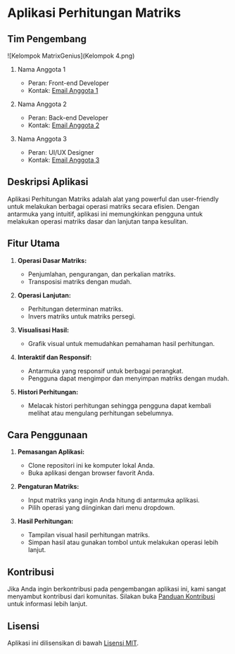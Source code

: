 # Aplikasi Perhitungan Matriks

## Tim Pengembang
![Kelompok MatrixGenius](Kelompok 4.png)

1. Nama Anggota 1
   - Peran: Front-end Developer
   - Kontak: [Email Anggota 1](mailto:anggota1@example.com)
  
2. Nama Anggota 2
   - Peran: Back-end Developer
   - Kontak: [Email Anggota 2](mailto:anggota2@example.com)
  
3. Nama Anggota 3
   - Peran: UI/UX Designer
   - Kontak: [Email Anggota 3](mailto:anggota3@example.com)

## Deskripsi Aplikasi
Aplikasi Perhitungan Matriks adalah alat yang powerful dan user-friendly untuk melakukan berbagai operasi matriks secara efisien. Dengan antarmuka yang intuitif, aplikasi ini memungkinkan pengguna untuk melakukan operasi matriks dasar dan lanjutan tanpa kesulitan.

## Fitur Utama
1. **Operasi Dasar Matriks:**
   - Penjumlahan, pengurangan, dan perkalian matriks.
   - Transposisi matriks dengan mudah.

2. **Operasi Lanjutan:**
   - Perhitungan determinan matriks.
   - Invers matriks untuk matriks persegi.

3. **Visualisasi Hasil:**
   - Grafik visual untuk memudahkan pemahaman hasil perhitungan.

4. **Interaktif dan Responsif:**
   - Antarmuka yang responsif untuk berbagai perangkat.
   - Pengguna dapat mengimpor dan menyimpan matriks dengan mudah.

5. **Histori Perhitungan:**
   - Melacak histori perhitungan sehingga pengguna dapat kembali melihat atau mengulang perhitungan sebelumnya.

## Cara Penggunaan
1. **Pemasangan Aplikasi:**
   - Clone repositori ini ke komputer lokal Anda.
   - Buka aplikasi dengan browser favorit Anda.

2. **Pengaturan Matriks:**
   - Input matriks yang ingin Anda hitung di antarmuka aplikasi.
   - Pilih operasi yang diinginkan dari menu dropdown.

3. **Hasil Perhitungan:**
   - Tampilan visual hasil perhitungan matriks.
   - Simpan hasil atau gunakan tombol untuk melakukan operasi lebih lanjut.

## Kontribusi
Jika Anda ingin berkontribusi pada pengembangan aplikasi ini, kami sangat menyambut kontribusi dari komunitas. Silakan buka [Panduan Kontribusi](CONTRIBUTING.md) untuk informasi lebih lanjut.

## Lisensi
Aplikasi ini dilisensikan di bawah [Lisensi MIT](LICENSE).
